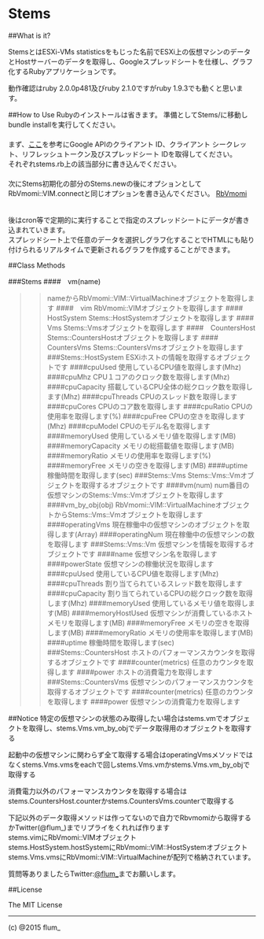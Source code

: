 Stems
===========

##What is it?

StemsとはESXi-VMs statisticsをもじった名前でESXi上の仮想マシンのデータとHostサーバーのデータを取得し、Googleスプレッドシートを仕様し、グラフ化するRubyアプリケーションです。  

動作確認はruby 2.0.0p481及びruby 2.1.0ですがruby 1.9.3でも動くと思います。

##How to Use
Rubyのインストールは省きます。 
準備としてStems/に移動しbundle installを実行してください。  
　  
まず、[ここ](http://qiita.com/yumiyon/items/d7c370b3b8582431a3de)を参考にGoogle APIのクライアント ID、クライアント シークレット、リフレッシュトークン及びスプレッドシート IDを取得してください。  
それぞれstems.rb上の該当部分に書き込んでください。  
　　  
次にStems初期化の部分のStems.newの後にオプションとしてRbVmomi::VIM.connectと同じオプションを書き込んでください。
[RbVmomi](https://github.com/rlane/rbvmomi)  

　　  
後はcron等で定期的に実行することで指定のスプレッドシートにデータが書き込まれていきます。  
スプレッドシート上で任意のデータを選択しグラフ化することでHTMLにも貼り付けられるリアルタイムで更新されるグラフを作成することができます。



##Class Methods

###Stems
####　vm(name)
>>nameからRbVmomi::VIM::VirtualMachineオブジェクトを取得します
####　vim
>>RbVmomi::VIMオブジェクトを取得します
####　HostSystem
>>Stems::HostSystemオブジェクトを取得します
####　Vms
>>Stems::Vmsオブジェクトを取得します
####　CountersHost
>>Stems::CountersHostオブジェクトを取得します
####　CountersVms
>>Stems::CountersVmsオブジェクトを取得します
###Stems::HostSystem
>>ESXiホストの情報を取得するオブジェクトです
####cpuUsed
>>使用しているCPU値を取得します(Mhz)
####cpuMhz
>>CPU１コアのクロック数を取得します(Mhz)
####cpuCapacity
>>搭載しているCPU全体の総クロック数を取得します(Mhz)
####cpuThreads
>>CPUのスレッド数を取得します
####cpuCores
>>CPUのコア数を取得します
####cpuRatio
>>CPUの使用率を取得します(%)
####cpuFree
>>CPUの空きを取得します(Mhz)
####cpuModel
>>CPUのモデル名を取得します
####memoryUsed
>>使用しているメモリ値を取得します(MB)
####memoryCapacity
>>メモリの総搭載値を取得します(MB)
####memoryRatio
>>メモリの使用率を取得します(%)
####memoryFree
>>メモリの空きを取得します(MB)
####uptime
>>稼働時間を取得します(sec)
###Stems::Vms
>>Stems::Vms::Vmオブジェクトを取得するオブジェクトです
####vm(num)
>>num番目の仮想マシンのStems::Vms::Vmオブジェクトを取得します
####vm_by_obj(obj)
>>RbVmomi::VIM::VirtualMachineオブジェクトからStems::Vms::Vmオブジェクトを取得します
####operatingVms
>>現在稼働中の仮想マシンのオブジェクトを取得します(Array)
####operatingNum
>>現在稼働中の仮想マシンの数を取得します
###Stems::Vms::Vm
>>仮想マシンを情報を取得するオブジェクトです
####name
>>仮想マシン名を取得します
####powerState
>>仮想マシンの稼働状況を取得します
####cpuUsed
>>使用しているCPU値を取得します(Mhz)
####cpuThreads
>>割り当てられているスレッド数を取得します
####cpuCapacity
>>割り当てられているCPUの総クロック数を取得します(Mhz)
####memoryUsed
>>使用しているメモリ値を取得します(MB)
####memoryHostUsed
>>仮想マシンが消費しているホストメモリを取得します(MB)
####memoryFree
>>メモリの空きを取得します(MB)
####memoryRatio
>>メモリの使用率を取得します(MB)
####uptime
>>稼働時間を取得します(sec)
###Stems::CountersHost
>>ホストのパフォーマンスカウンタを取得するオブジェクトです
####counter(metrics)
>>任意のカウンタを取得します
####power
>>ホストの消費電力を取得します
###Stems::CountersVms
>>仮想マシンのパフォーマンスカウンタを取得するオブジェクトです
####counter(metrics)
>>任意のカウンタを取得します
####power
>>仮想マシンの消費電力を取得します


##Notice
特定の仮想マシンの状態のみ取得したい場合はstems.vmでオブジェクトを取得し、stems.Vms.vm_by_objでデータ取得用のオブジェクトを取得する  

起動中の仮想マシンに関わらず全て取得する場合はoperatingVmsメソッドではなくstems.Vms.vmsをeachで回しstems.Vms.vmかstems.Vms.vm_by_objで取得する  

消費電力以外のパフォーマンスカウンタを取得する場合はstems.CountersHost.counterかstems.CountersVms.counterで取得する  

下記以外のデータ取得メソッドは作ってないので自力でRbvmomiから取得するかTwitter(@flum_)までリプライをくれれば作ります  
stems.vimにRbVmomi::VIMオブジェクト  
stems.HostSystem.hostSystemにRbVmomi::VIM::HostSystemオブジェクト  
stems.Vms.vmsにRbVmomi::VIM::VirtualMachineが配列で格納されています。  

質問等ありましたらTwitter:[@flum_](https://twitter.com/flum_)までお願いします。  

##License

The MIT License

-------
(c) @2015 flum_